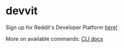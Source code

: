 # devvit

Sign up for Reddit's Developer Platform [here!](https://developers.reddit.com)

More on available commands: [CLI docs](https://developers.reddit.com/docs/devvit_cli)
